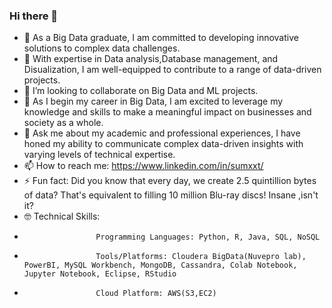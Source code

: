 ### Hi there 👋

- 🔭 As a Big Data graduate, I am committed to developing innovative solutions to complex data challenges.
- 🌱 With expertise in Data analysis,Database management, and Disualization, I am well-equipped to contribute to a range of data-driven projects.
- 👯 I’m looking to collaborate on Big Data and ML projects.
- 🤔 As I begin my career in Big Data, I am excited to leverage my knowledge and skills to make a meaningful impact on businesses and society as a whole.
- 💬 Ask me about my academic and professional experiences, I have honed my ability to communicate complex data-driven insights with varying levels of technical      expertise.
- 📫 How to reach me: https://www.linkedin.com/in/sumxxt/
- ⚡ Fun fact: Did you know that every day, we create 2.5 quintillion bytes of data? That's equivalent to filling 10 million Blu-ray discs! Insane ,isn't it?
- 🤓 Technical Skills:
-                     Programming Languages: Python, R, Java, SQL, NoSQL 
-                     Tools/Platforms: Cloudera BigData(Nuvepro lab), PowerBI, MySQL Workbench, MongoDB, Cassandra, Colab Notebook, Jupyter Notebook, Eclipse, RStudio
-                     Cloud Platform: AWS(S3,EC2)


